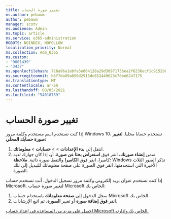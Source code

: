 ```yaml
---
title: تغيير صورة الحساب
ms.author: pebaum
author: pebaum
manager: scotv
ms.audience: Admin
ms.topic: article
ms.service: o365-administration
ROBOTS: NOINDEX, NOFOLLOW
localization_priority: Normal
ms.collection: Adm_O365
ms.custom:
- "9001439"
- "3437"
ms.openlocfilehash: 728a96a1ebfa3e064128a29d30971736ea2f6236ecf1c9152b0a542efdc032e2
ms.sourcegitcommit: b5f7da89a650d2915dc652449623c78be6247175
ms.translationtype: MT
ms.contentlocale: ar-SA
ms.lasthandoff: 08/05/2021
ms.locfileid: "54018739"
---
```

# <a name="change-account-picture"></a>تغيير صورة الحساب

إذا كنت تستخدم اسم مستخدم وكلمة مرور Windows 10، تستخدم حسابا محليا. **لتغيير صورة حسابك المحلي:**

1. انتقل إلى **بدء الإعدادات**  >    >  **حسابات**  >  **معلوماتك**.
2. ضمن **إنشاء صورتك،** انقر فوق **استعراض بحثا عن صورة**. أو، إذا كان جهازك لديه كاميرا، انقر فوق **الكاميرا** والتقط صورة ذاتية. 
    **ملاحظة:** Windows تذكر الصور الثلاث الأخيرة التي استخدمتها. انقر فوق الصورة على صفحة معلوماتك للتبديل إلى تلك الصورة.

إذا كنت تستخدم عنوان بريد إلكتروني وكلمة مرور تسجيل الدخول، أنت تستخدم حساب Microsoft. لتغيير صورة حساب Microsoft الخاص بك:

1. سجل الدخول إلى **صفحة معلوماتك** باستخدام حساب Microsoft الخاص بك.
2. انقر **فوق إضافة صورة** أو تغيير **الصورة**، ثم اتبع الإرشادات.

[احصل على مزيد من المساعدة في إعداد حساب Microsoft الخاص بك وإدارته.](https://support.microsoft.com/products/microsoft-account?category=manage-account)

